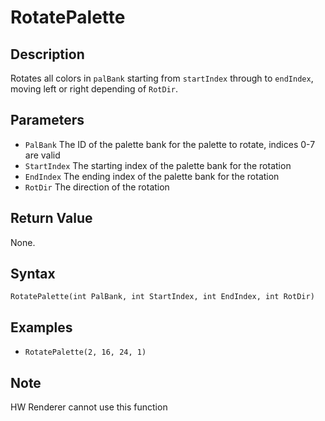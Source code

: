 # RotatePalette

## Description
Rotates all colors in `palBank` starting from `startIndex` through to `endIndex`, moving left or right depending of `RotDir`.

## Parameters
- `PalBank`
The ID of the palette bank for the palette to rotate, indices 0-7 are valid
- `StartIndex`
The starting index of the palette bank for the rotation
- `EndIndex`
The ending index of the palette bank for the rotation
- `RotDir`
The direction of the rotation

## Return Value
None.

## Syntax
```RotatePalette(int PalBank, int StartIndex, int EndIndex, int RotDir)```

## Examples
- ```RotatePalette(2, 16, 24, 1)```

## Note
HW Renderer cannot use this function